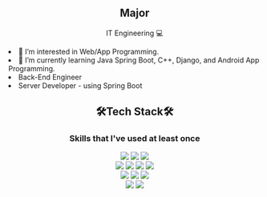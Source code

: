 <h2 align="center">Major</h2>
<p align="center">IT Engineering 💻</p>
<div>
  <li> 👀 I’m interested in Web/App Programming. </li>
  <li> 🌱 I’m currently learning Java Spring Boot, C++, Django, and Android App Programming. </li>
  <li> Back-End Engineer</li>
  <li> Server Developer - using Spring Boot</li>
</div>


<h2 align="center">🛠Tech Stack🛠</h2>

<h3 align="center">Skills that I've used at least once</h3>
<div align = "center">
<img src="https://img.shields.io/badge/Django-092E20?style=flat-square&logo=Django&logoColor=white"/>
<img src="https://img.shields.io/badge/SpringBoot-6DB33F?style=flat-square&logo=SpringBoot&logoColor=white"/>
<img src="https://img.shields.io/badge/Android-3DDC84?style=flat-square&logo=Android&logoColor=white"/><br/>

<img src="https://img.shields.io/badge/Python-3766AB?style=flat-square&logo=Python&logoColor=white"/>
<img src="https://img.shields.io/badge/Java-007396?style=flat-square&logo=Java&logoColor=white"/>
<img src="https://img.shields.io/badge/C-A8B9CC?style=flat-square&logo=C&logoColor=white"/>
<img src="https://img.shields.io/badge/C++-00599C?style=flat-square&logo=C%2B%2B&logoColor=white"/><br/>

<img src="https://img.shields.io/badge/Node.js-339933?style=flat-square&logo=Node.js&logoColor=white"/>
<img src="https://img.shields.io/badge/JavaScript-F7DF1E?style=flat-square&logo=JavaScript&logoColor=white"/>
<img src="https://img.shields.io/badge/MongoDB-47A248?style=flat-square&logo=MongoDB&logoColor=white"/><br/>

<img src="https://img.shields.io/badge/GitHub-181717?style=flat-square&logo=GitHub&logoColor=white"/>
<img src="https://img.shields.io/badge/Git-F05032?style=flat-square&logo=Git&logoColor=white"/>


</div>


